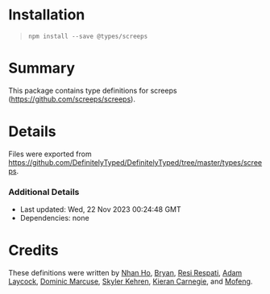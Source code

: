 # Installation
> `npm install --save @types/screeps`

# Summary
This package contains type definitions for screeps (https://github.com/screeps/screeps).

# Details
Files were exported from https://github.com/DefinitelyTyped/DefinitelyTyped/tree/master/types/screeps.

### Additional Details
 * Last updated: Wed, 22 Nov 2023 00:24:48 GMT
 * Dependencies: none

# Credits
These definitions were written by [Nhan Ho](https://github.com/NhanHo), [Bryan](https://github.com/bryanbecker), [Resi Respati](https://github.com/resir014), [Adam Laycock](https://github.com/Arcath), [Dominic Marcuse](https://github.com/dmarcuse), [Skyler Kehren](https://github.com/pyrodogg), [Kieran Carnegie](https://github.com/kotarou), and [Mofeng](https://github.com/DiamondMofeng).
